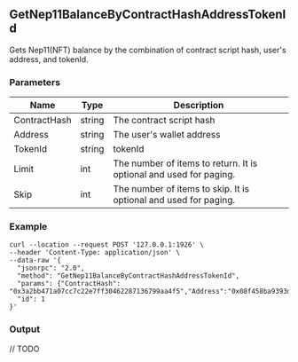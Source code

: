 ## GetNep11BalanceByContractHashAddressTokenId

Gets Nep11(NFT) balance by the combination of contract script hash, user's address, and tokenId.

### Parameters

| Name         | Type   | Description       |
| ---------------- | -------------- | ------- |
| ContractHash | string | The contract script hash |
| Address | string | The user's wallet address |
| TokenId | string | tokenId |
| Limit | int | The number of items to return. It is optional and used for paging. |
| Skip | int | The number of items to skip. It is optional and used for paging. |

### Example

```shell
curl --location --request POST '127.0.0.1:1926' \
--header 'Content-Type: application/json' \
--data-raw '{
  "jsonrpc": "2.0",
  "method": "GetNep11BalanceByContractHashAddressTokenId",
  "params": {"ContractHash": "0x3a2bb471a07cc7c22e7ff30462287136799aa4f5","Address":"0x08f458ba9393d5f4353d1401876ae011f08075f0","TokenId":"R0hPU1TKCRzQbIhSJ3GEOrKcx2NLIgsUJ25qfBNLzN5p0FWvfA=="},
  "id": 1
}'
```

### Output

// TODO


